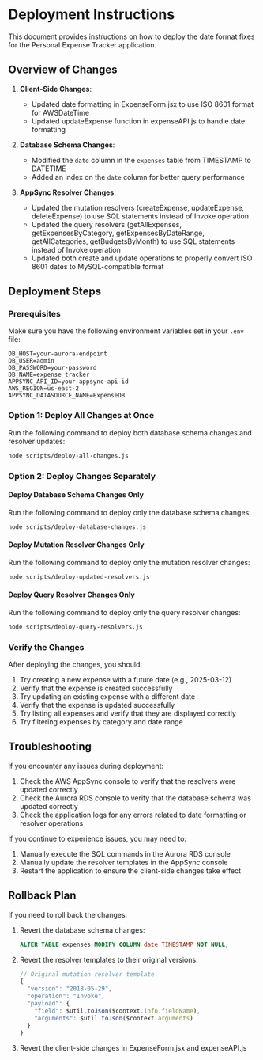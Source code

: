 # Deployment Instructions

This document provides instructions on how to deploy the date format fixes for the Personal Expense Tracker application.

## Overview of Changes

1. **Client-Side Changes**: 
   - Updated date formatting in ExpenseForm.jsx to use ISO 8601 format for AWSDateTime
   - Updated updateExpense function in expenseAPI.js to handle date formatting

2. **Database Schema Changes**:
   - Modified the `date` column in the `expenses` table from TIMESTAMP to DATETIME
   - Added an index on the `date` column for better query performance

3. **AppSync Resolver Changes**:
   - Updated the mutation resolvers (createExpense, updateExpense, deleteExpense) to use SQL statements instead of Invoke operation
   - Updated the query resolvers (getAllExpenses, getExpensesByCategory, getExpensesByDateRange, getAllCategories, getBudgetsByMonth) to use SQL statements instead of Invoke operation
   - Updated both create and update operations to properly convert ISO 8601 dates to MySQL-compatible format

## Deployment Steps

### Prerequisites

Make sure you have the following environment variables set in your `.env` file:

```
DB_HOST=your-aurora-endpoint
DB_USER=admin
DB_PASSWORD=your-password
DB_NAME=expense_tracker
APPSYNC_API_ID=your-appsync-api-id
AWS_REGION=us-east-2
APPSYNC_DATASOURCE_NAME=ExpenseDB
```

### Option 1: Deploy All Changes at Once

Run the following command to deploy both database schema changes and resolver updates:

```bash
node scripts/deploy-all-changes.js
```

### Option 2: Deploy Changes Separately

#### Deploy Database Schema Changes Only

Run the following command to deploy only the database schema changes:

```bash
node scripts/deploy-database-changes.js
```

#### Deploy Mutation Resolver Changes Only

Run the following command to deploy only the mutation resolver changes:

```bash
node scripts/deploy-updated-resolvers.js
```

#### Deploy Query Resolver Changes Only

Run the following command to deploy only the query resolver changes:

```bash
node scripts/deploy-query-resolvers.js
```

### Verify the Changes

After deploying the changes, you should:

1. Try creating a new expense with a future date (e.g., 2025-03-12)
2. Verify that the expense is created successfully
3. Try updating an existing expense with a different date
4. Verify that the expense is updated successfully
5. Try listing all expenses and verify that they are displayed correctly
6. Try filtering expenses by category and date range

## Troubleshooting

If you encounter any issues during deployment:

1. Check the AWS AppSync console to verify that the resolvers were updated correctly
2. Check the Aurora RDS console to verify that the database schema was updated correctly
3. Check the application logs for any errors related to date formatting or resolver operations

If you continue to experience issues, you may need to:

1. Manually execute the SQL commands in the Aurora RDS console
2. Manually update the resolver templates in the AppSync console
3. Restart the application to ensure the client-side changes take effect

## Rollback Plan

If you need to roll back the changes:

1. Revert the database schema changes:
   ```sql
   ALTER TABLE expenses MODIFY COLUMN date TIMESTAMP NOT NULL;
   ```

2. Revert the resolver templates to their original versions:
   ```javascript
   // Original mutation resolver template
   {
     "version": "2018-05-29",
     "operation": "Invoke",
     "payload": {
       "field": $util.toJson($context.info.fieldName),
       "arguments": $util.toJson($context.arguments)
     }
   }
   ```

3. Revert the client-side changes in ExpenseForm.jsx and expenseAPI.js 